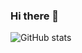 ### Hi there 👋

![GitHub stats](https://github-readme-stats.vercel.app/api?username=anuraghazra&show_icons=true&theme=dark)
